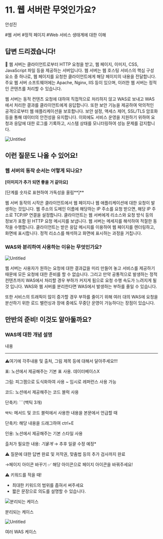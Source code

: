 # 11. 웹 서버란 무엇인가요?

안성진

#웹 서버 #정적 페이지  #Web 서비스 생태계에 대한 이해

## **답변 드리겠습니다!**

<aside>
📌 웹 서버는 클라이언트로부터 HTTP 요청을 받고, 웹 페이지, 이미지, CSS, JavaScript 파일 등을 제공하는 서버입니다. 웹 서버는 웹 호스팅 서비스의 핵심 구성 요소 중 하나로, 웹 페이지를 요청한 클라이언트에게 해당 페이지의 내용을 전달합니다. 주요 웹 서버 소프트웨어에는 Apache, Nginx, IIS 등이 있으며, 이러한 웹 서버는 정적인 콘텐츠를 처리할 수 있습니다.

</aside>

웹 서버는 동적 컨텐츠 요청에 대하여 직접적으로 처리하지 않고 WAS로 보내고 WAS에서 처리한 결과를 클라이언트에게 응답합니다. 또한 보안 기능을 제공하여 악의적인 공격으로부터 웹 애플리케이션을 보호합니다. 보안 설정, 액세스 제어, SSL/TLS 암호화 등을 통해 데이터의 안전성을 유지합니다. 이외에도 서비스 운영을 지원하기 위하여 요청과 응답에 대한 로그를 기록하고, 시스템 상태를 모니터링하여 성능 문제를 감지합니다.

![Untitled](Untitled%2025.png)

## **이런 질문도 나올 수 있어요!**

### 웹 서버의 동작 순서는 어떻게 되나요?

**[이미지가 추가 되면 좋을 거 같아요]**

[단계를 숫자로 표현하여 가독성을 올림**]**

웹 서버 동작의 시작은 클라이언트에서 웹 페이지나 웹 애플리케이션에 대한 요청이 발생하는 것입니다. 웹 주소의 도메인 이름에 해당하는 IP 주소를 요청 받으면, 해당 IP 주소로 TCP/IP 연결을 설정합니다. 클라이언트는 웹 서버에게 리소스와 요청 방식 등의 정보가 포함 된 HTTP 요청 메시지를 보냅니다. 웹 서버는 메세지를 해석하여 적절한 동작을 수행합니다. 클라이언트는 받은 응답 메시지를 이용하여 웹 페이지를 렌더링하고, 화면에 표시합니다. 정적 리소스를 해석하고 화면에 표시하는 과정을 거칩니다.

### WAS와 분리하여 사용하는 이유는 무엇인가요?

![Untitled](Untitled%2026.png)

웹 서버는 사용자가 원하는 요청에 대한 결과값을 미리 만들어 놓고 서비스를 제공하기 때문에 모든 요청에 대한 준비를 할 수 없습니다. 그리고 만약 공통적으로 발생하는 정적 컨텐츠까지 WAS에서 처리할 경우 부하가 커지게 됨으로 요청 수행 속도가 느려지게 될 것 입니다. WAS와 웹 서버를 분리한다면 WAS에서 발생하는 부하를 줄일 수 있습니다.

또한 서비스의 트래픽이 많이 증가할 경우 부하를 줄이기 위해 여러 대의 WAS에 요청을 분산하기 위한 로드 밸런싱과 장애 중에도 무중단 운영이 가능하다는 장점이 있습니다.

## **만반의 준비! 이것도 알아둘까요?**

### WAS에 대한 개념 설명

내용

---

⚠️여기에 각주내용 및 출처, 그림 제목 등에 대해서 달아주세요!!!

표: 노션에서 제공해주는 기본 표 사용. 데이터베이스X

그림: 피그잼으로 도식화하여 사용 ~ 임시로 레퍼런스 사용 가능

코드: 노션에서 제공해주는 코드 블럭 사용 

단축키: ```(백틱 3개)

`백틱`: 메서드 및 코드 블럭에서 사용한 내용을 본문에서 언급할 때 

단축키: 해당 내용을 드래그하여 ctrl+E

인용: 노션에서 제공해주는 기본 스타일 사용

출처가 필요한 내용: *기울게* → 추후 일괄 수정 예정*

⚠️ 질문에 대한 답변 완료 및 저작권, 맞춤법 등의 추가 검사까지 완료

→페이지 아이콘 바꾸기 ✅ 해당 아이콘으로 페이지 아이콘을 바꿔주세요!

⚠️ 키워드를 적을 때!

- 최대한 키워드의 범위를 좁혀서 써주세요
- 짧은 문장으로 의도를 설명할  수 있습니다.

![분리되는 케이스](Untitled%2027.png)

분리되는 케이스

![Untitled](Untitled%2028.png)

여러 WAS 케이스